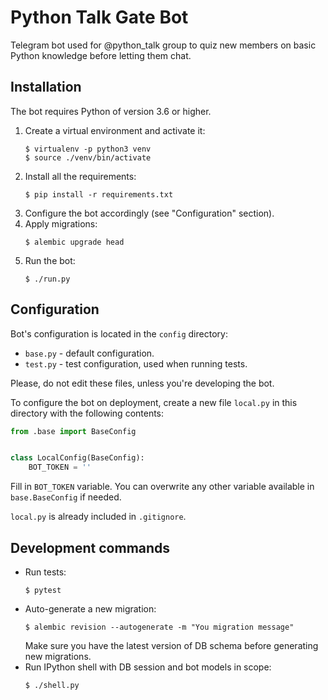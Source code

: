 # Python Talk Gate Bot

Telegram bot used for @python_talk group to quiz new members on basic Python knowledge before letting them chat.

## Installation

The bot requires Python of version 3.6 or higher.

1. Create a virtual environment and activate it:
   ```
   $ virtualenv -p python3 venv
   $ source ./venv/bin/activate
   ```
2. Install all the requirements:
   ```
   $ pip install -r requirements.txt
   ```
3. Configure the bot accordingly (see "Configuration" section).
4. Apply migrations:
   ```
   $ alembic upgrade head
   ```
5. Run the bot:
   ```
   $ ./run.py
   ```

## Configuration

Bot's configuration is located in the `config` directory:

* `base.py` - default configuration.
* `test.py` - test configuration, used when running tests.

Please, do not edit these files, unless you're developing the bot.

To configure the bot on deployment, create a new file `local.py` in this directory with the following contents:

```python
from .base import BaseConfig


class LocalConfig(BaseConfig):
    BOT_TOKEN = ''
```

Fill in `BOT_TOKEN` variable. You can overwrite any other variable available in `base.BaseConfig` if needed.

`local.py` is already included in `.gitignore`.

## Development commands

* Run tests:
  ```
  $ pytest
  ```
* Auto-generate a new migration:
  ```
  $ alembic revision --autogenerate -m "You migration message"
  ```
  Make sure you have the latest version of DB schema before generating new migrations.
* Run IPython shell with DB session and bot models in scope:
  ```
  $ ./shell.py
  ```
